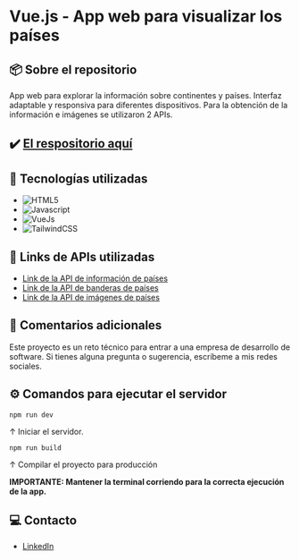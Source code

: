 # Vue.js - App web para visualizar los países

## 📦 Sobre el repositorio
App web para explorar la información sobre continentes y países. Interfaz adaptable y responsiva para diferentes dispositivos.
Para la obtención de la información e imágenes se utilizaron 2 APIs.

## ✔️ [El respositorio aquí](https://github.com/K3yJey/FrontEnd_techTest)

## 🔧 Tecnologías utilizadas
* ![HTML5](https://img.shields.io/badge/html5-%23E34F26.svg?style=for-the-badge&logo=html5&logoColor=white)
* ![Javascript](https://img.shields.io/badge/javascript-%23323330.svg?style=for-the-badge&logo=javascript&logoColor=%23F7DF1E)
* ![VueJs](https://img.shields.io/badge/vue.js-%2335495e.svg?style=for-the-badge&logo=vuedotjs&logoColor=%234FC08D)
* ![TailwindCSS](https://img.shields.io/badge/tailwindcss-%2338B2AC.svg?style=for-the-badge&logo=tailwind-css&logoColor=white)

## 🔗 Links de APIs utilizadas
* [Link de la API de información de países](https://countries.trevorblades.com/)
* [Link de la API de banderas de países](https://www.banderas-mundo.es/descargar/api)
* [Link de la API de imágenes de países](https://pixabay.com/api/docs/)

## 📌 Comentarios adicionales
Este proyecto es un reto técnico para entrar a una empresa de desarrollo de software. Si tienes alguna pregunta o sugerencia, escríbeme a mis redes sociales.

## ⚙️ Comandos para ejecutar el servidor
``` console
npm run dev
```
↑ Iniciar el servidor.

``` console
npm run build
```
↑ Compilar el proyecto para producción

**IMPORTANTE: Mantener la terminal corriendo para la correcta ejecución de la app.**

## 💻 Contacto
* [LinkedIn](https://www.linkedin.com/in/kevinmadrid-dev/)